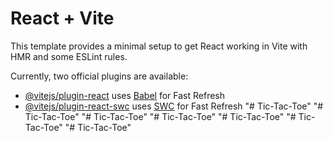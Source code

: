 # React + Vite

This template provides a minimal setup to get React working in Vite with HMR and some ESLint rules.

Currently, two official plugins are available:

- [@vitejs/plugin-react](https://github.com/vitejs/vite-plugin-react/blob/main/packages/plugin-react/README.md) uses [Babel](https://babeljs.io/) for Fast Refresh
- [@vitejs/plugin-react-swc](https://github.com/vitejs/vite-plugin-react-swc) uses [SWC](https://swc.rs/) for Fast Refresh
"# Tic-Tac-Toe" 
"# Tic-Tac-Toe" 
"# Tic-Tac-Toe" 
"# Tic-Tac-Toe" 
"# Tic-Tac-Toe" 
"# Tic-Tac-Toe" 
"# Tic-Tac-Toe" 
